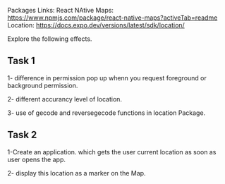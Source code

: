 Packages Links:
React NAtive Maps: https://www.npmjs.com/package/react-native-maps?activeTab=readme
Location: https://docs.expo.dev/versions/latest/sdk/location/

Explore the following effects.

## Task 1

1- difference in permission pop up whenn you request foreground or background permission.

2- different accurancy level of location.

3- use of gecode and reversegecode functions in location Package.

## Task 2

1-Create an application. which gets the user current location as soon as user opens the app.

2- display this location as a marker on the Map.
